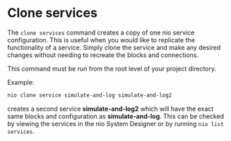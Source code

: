 # Clone services

The `clone services` command creates a copy of one nio service configuration. This is useful when you would like to replicate the functionality of a service. Simply clone the service and make any desired changes without needing to recreate the blocks and connections.

This command must be run from the root level of your project directory.

Example:
```bash
nio clone service simulate-and-log simulate-and-log2
```
creates a second service **simulate-and-log2** which will have the exact same blocks and configuration as **simulate-and-log**. This can be checked by viewing the services in the nio System Designer or by running `nio list services`.

